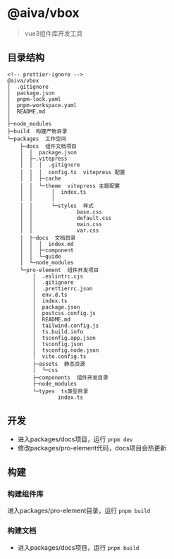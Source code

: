 # @aiva/vbox

> vue3组件库开发工具

## 目录结构

```
<!-- prettier-ignore -->
@aiva/vbox
│  .gitignore
│  package.json
│  pnpm-lock.yaml
│  pnpm-workspace.yaml
│  README.md
│
├─node_modules
├─build  构建产物目录
└─packages  工作空间
    ├─docs  组件文档项目
    │  │  package.json
    │  ├─.vitepress
    │  │  │  .gitignore
    │  │  │  config.ts  vitepress 配置
    │  │  ├─cache
    │  │  └─theme  vitepress 主题配置
    │  │      │  index.ts
    │  │      │
    │  │      └─styles  样式
    │  │              base.css
    │  │              default.css
    │  │              main.css
    │  │              var.css
    │  ├─docs  文档目录
    │  │  │  index.md
    │  │  ├─component
    │  │  └─guide
    │  └─node_modules
    └─pro-element  组件开发项目
        │  .eslintrc.cjs
        │  .gitignore
        │  .prettierrc.json
        │  env.d.ts
        │  index.ts
        │  package.json
        │  postcss.config.js
        │  README.md
        │  tailwind.config.js
        │  ts.build.info
        │  tsconfig.app.json
        │  tsconfig.json
        │  tsconfig.node.json
        │  vite.config.ts
        ├─assets  静态资源
        │  └─css
        ├─components  组件开发目录
        ├─node_modules
        └─types  ts类型目录
                index.ts
```

## 开发

- 进入packages/docs项目，运行 `pnpm dev`
- 修改packages/pro-element代码，docs项目会热更新

## 构建

### 构建组件库

进入packages/pro-element目录，运行 `pnpm build`

### 构建文档

- 进入packages/docs项目，运行 `pnpm build`
